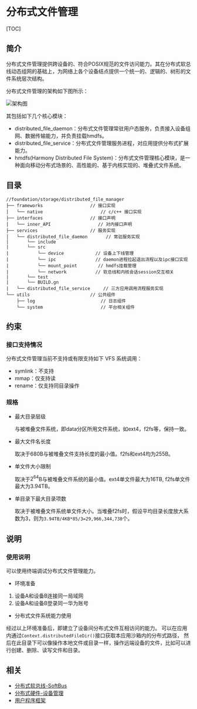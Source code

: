 # 分布式文件管理

[TOC]

## **简介**

分布式文件管理提供跨设备的、符合POSIX规范的文件访问能力。其在分布式软总线动态组网的基础上，为网络上各个设备结点提供一个统一的、逻辑的、树形的文件系统层次结构。

分布式文件管理的架构如下图所示：

![架构图](https://images.gitee.com/uploads/images/2022/0105/105537_8b6a7bbc_7809790.png "hmdfs架构图update20220105.png")

其包括如下几个核心模块：

- distributed_file_daemon：分布式文件管理常驻用户态服务，负责接入设备组网、数据传输能力，并负责挂载hmdfs。
- distributed_file_service：分布式文件管理服务进程，对应用提供分布式扩展能力。
- hmdfs(Harmony Distributed File System)：分布式文件管理核心模块，是一种面向移动分布式场景的、高性能的、基于内核实现的、堆叠式文件系统。

## **目录**

```raw
//foundation/storage/distributed_file_manager
├── frameworks                  // 接口实现
│   └── native                      // c/c++ 接口实现
├── interfaces                  // 接口声明
│   └── inner_API                  // 对内接口声明
├── services                    // 服务实现
│   └── distributed_file_daemon       // 常驻服务实现
|       └── include
|       └── src
|           └── device            // 设备上下线管理
|           └── ipc               // daemon进程拉起退出流程以及ipc接口实现
|           └── mount_point        // hmdfs挂载管理
|           └── network           // 软总线和内核会话session交互相关
|       └── test
|       └── BUILD.gn
|   └── distributed_file_service     // 三方应用调用流程服务实现
└── utils                       // 公共组件
    ├── log                         // 日志组件
    └── system                      // 平台相关组件
```

## **约束**

### 接口支持情况

分布式文件管理当前不支持或有限支持如下 VFS 系统调用：

- symlink：不支持
- mmap：仅支持读
- rename：仅支持同目录操作

### 规格

- 最大目录层级

    与被堆叠文件系统，即data分区所用文件系统，如ext4，f2fs等，保持一致。
- 最大文件名长度
 
    取决于680B与被堆叠文件支持长度的最小值。f2fs和ext4均为255B。
- 单文件大小限制

    取决于$2^{64}$B与被堆叠文件系统的最小值。ext4单文件最大为16TB, f2fs单文件最大为3.94TB。
- 单目录下最大目录项数

    取决于被堆叠文件系统单文件大小。当堆叠f2fs时，假设平均目录长度放大系数为3，则为`3.94TB/4KB*85/3=29,966,344,738`个。

## **说明**

### 使用说明

可以使用终端调试分布式文件管理能力。
-   环境准备

1) 设备A和设备B连接同一局域网
2) 设备A和设备B登录同一华为账号
-   分布式文件系统能力使用
 
经过以上环境准备后，即建立了设备间分布式文件互相访问的能力。
可以在应用内通过```Context.distributedFileDir()```接口获取本应用沙箱内的分布式路径，
然后在此目录下可以像操作本地文件或目录一样，操作远端设备的文件，比如可以进行创建、删除、读写文件和目录。

## 相关

- [分布式软总线-SoftBus](https://gitee.com/openharmony/communication_dsoftbus)
- [分布式硬件-设备管理](https://gitee.com/openharmony/device_manager)
- [用户程序框架](https://gitee.com/openharmony/appexecfwk_standard)

